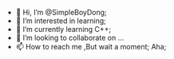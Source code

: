 - 👋 Hi, I’m @SimpleBoyDong;
- 👀 I’m interested in learning;
- 🌱 I’m currently learning C++;
- 💞️ I’m looking to collaborate on ...
- 📫 How to reach me ,But wait a moment;
Aha;
<!---
SimpleBoyDong/SimpleBoyDong is a ✨ special ✨ repository because its `README.md` (this file) appears on your GitHub profile.
You can click the Preview link to take a look at your changes.
--->
